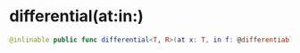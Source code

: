# differential(at:in:)

``` swift
@inlinable public func differential<T, R>(at x: T, in f: @differentiable (T) -> R) -> (T.TangentVector) -> R.TangentVector
```
